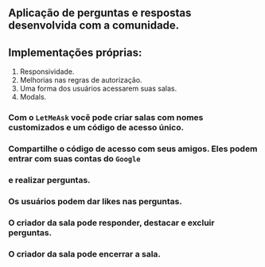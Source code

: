 ## Aplicação de perguntas e respostas desenvolvida com a comunidade.

## Implementações próprias:
 1. Responsividade.
 2. Melhorias nas regras de autorização.
 3. Uma forma dos usuários acessarem suas salas.
 4. Modals.


 ### Com o `LetMeAsk` você pode criar salas com nomes customizados e um código de acesso único.
 ### Compartilhe o código de acesso com seus amigos. Eles podem entrar com suas contas do `Google`
 ###  e realizar perguntas.
 ### Os usuários podem dar likes nas perguntas.
 ### O criador da sala pode responder, destacar e excluir perguntas.
 ### O criador da sala pode encerrar a sala.